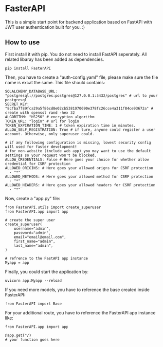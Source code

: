 # FasterAPI

This is a simple start point for backend application based on FastAPI with JWT user authentication built for you. :)

## How to use

First install it with pip. You do not need to install FastAPI seperately. All related libaray has been added as dependencies.

```[python]
pip install FasterAPI
```
Then, you have to create a "auth-config.yaml" file, please make sure the file name is excat the same. This file should contains:
```
SQLALCHEMY_DATABASE_URL: "postgresql://postgres:postgres@127.0.0.1:5432/postgres" # url to your postgresql
SECRET_KEY: "8cfba7f89fca29a5f86cd8e02cb5381070690e378fc26cce4a311f84ce93672a" # create with openssl rand -hex 32
ALGORITHM: "HS256" # encryption algorithm
TOKEN_URL: "login" # url for login
TOKEN_EXPIRATION_TIME: 1 # token expiration time in minutes.
ALLOW_SELF_REGISTRATION: True # if ture, anyone could register a user account. Otherwise, only superuser could.

# if any following configuration is missing, lowest security config will used for faster development!
# for non-website (include web app) you may want to use the default settings so your request won't be blocked.
ALLOW_CREDENTIALS: False # Here goes your choice for whether allow credential for CSRF protection
ALLOWED_ORIGINS: # Here goes your allowed origns for CSRF protection
  - "*"
ALLOWED_METHODS: # Here goes your allowed method for CSRF protection
  - "*"
ALLOWED_HEADERS: # Here goes your allowed headers for CSRF protection
  - "*"
```
Now, create a "app.py" file:
```
from FasterAPI.utils import create_superuser
from FasterAPI.app import app

# create the super user
create_superuser(
    username="admin",
    password="admin",
    email="email@email.com",
    first_name="admin",
    last_name="admin",
)

# refrence to the FastAPI app instance
Myapp = app
```
Finally, you could start the application by:
```
uvicorn app:Myapp --reload
```
If you need more models, you have to reference the base created inside FasterAPI:
```
from FasterAPI import Base
```
For your additional route, you have to reference the FasterAPI app instance like:
```
from FasterAPI.app import app

@app.get("/)
# your function goes here
```